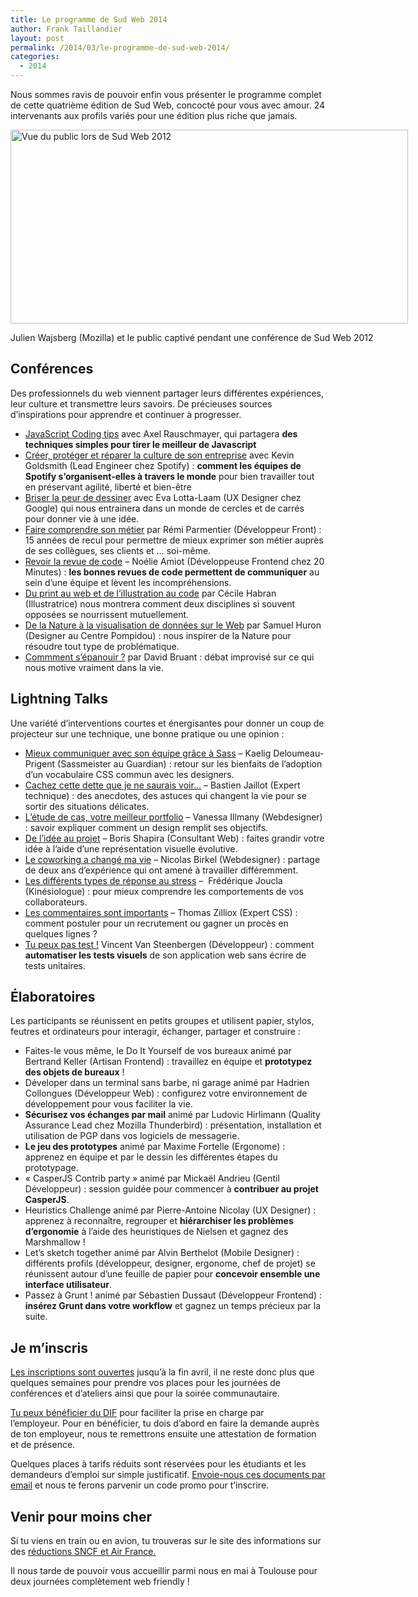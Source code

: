 ```yaml
---
title: Le programme de Sud Web 2014
author: Frank Taillandier
layout: post
permalink: /2014/03/le-programme-de-sud-web-2014/
categories:
  - 2014
---
```


Nous sommes ravis de pouvoir enfin vous présenter le programme complet de cette quatrième édition de Sud Web, concocté pour vous avec amour. 24 intervenants aux profils variés pour une édition plus riche que jamais.

<div id="attachment_1209" style="width: 646px" class="wp-caption aligncenter">
  <a href="http://sudweb.fr/blog/wp-content/uploads/2014/03/julienw-e1394366617108.jpg"><img class="size-single-thumbnail wp-image-1209" alt="Vue du public lors de Sud Web 2012" src="http://sudweb.fr/blog/wp-content/uploads/2014/03/julienw-636x310.jpg" width="636" height="310" /></a>

  <p class="wp-caption-text">
    Julien Wajsberg (Mozilla) et le public captivé pendant une conférence de Sud Web 2012
  </p>
</div>

## Conférences

Des professionnels du web viennent partager leurs différentes expériences, leur culture et transmettre leurs savoirs. De précieuses sources d&rsquo;inspirations pour apprendre et continuer à progresser.

  * [JavaScript Coding tips][2] avec Axel Rauschmayer, qui partagera **des techniques simples pour tirer le meilleur de Javascript**
  * [Créer, protéger et réparer la culture de son entreprise][3] avec Kevin Goldsmith (Lead Engineer chez Spotify) : **comment les équipes de Spotify s&rsquo;organisent-elles à travers le monde** pour bien travailler tout en préservant agilité, liberté et bien-être
  * [Briser la peur de dessiner][4] avec Eva Lotta-Laam (UX Designer chez Google) qui nous entrainera dans un monde de cercles et de carrés pour donner vie à une idée.
  * [Faire comprendre son métier][5] par Rémi Parmentier (Développeur Front) : 15 années de recul pour permettre de mieux exprimer son métier auprès de ses collègues, ses clients et … soi-même.
  * [Revoir la revue de code][6] &#8211; Noélie Amiot (Développeuse Frontend chez 20 Minutes) : **les bonnes revues de code permettent de communiquer** au sein d’une équipe et lèvent les incompréhensions.
  * [Du print au web et de l’illustration au code][7] par Cécile Habran (Illustratrice) nous montrera comment deux disciplines si souvent opposées se nourrissent mutuellement.
  * [De la Nature à la visualisation de données sur le Web][8] par Samuel Huron (Designer au Centre Pompidou) : nous inspirer de la Nature pour résoudre tout type de problématique.
  * [Commment s&rsquo;épanouir ?][9] par David Bruant : débat improvisé sur ce qui nous motive vraiment dans la vie.

## Lightning Talks

Une variété d&rsquo;interventions courtes et énergisantes pour donner un coup de projecteur sur une technique, une bonne pratique ou une opinion :

  * [Mieux communiquer avec son équipe grâce à Sass][10] &#8211; Kaelig Deloumeau-Prigent (Sassmeister au Guardian) : retour sur les bienfaits de l&rsquo;adoption d&rsquo;un vocabulaire CSS commun avec les designers.
  * [Cachez cette dette que je ne saurais voir&#8230;][11] &#8211; Bastien Jaillot (Expert technique) : des anecdotes, des astuces qui changent la vie pour se sortir des situations délicates.
  * [L&rsquo;étude de cas, votre meilleur portfolio][12] &#8211; Vanessa Illmany (Webdesigner) : savoir expliquer comment un design remplit ses objectifs.
  * [De l&rsquo;idée au projet][13] &#8211; Boris Shapira (Consultant Web) : faites grandir votre idée à l&rsquo;aide d&rsquo;une représentation visuelle évolutive.
  * [Le coworking a changé ma vie][14] &#8211; Nicolas Birkel (Webdesigner) : partage de deux ans d&rsquo;expérience qui ont amené à travailler différemment.
  * [Les différents types de réponse au stress][15] &#8211;  Frédérique Joucla (Kinésiologue) : pour mieux comprendre les comportements de vos collaborateurs.
  * [Les commentaires sont importants][16] &#8211; Thomas Zilliox (Expert CSS) : comment postuler pour un recrutement ou gagner un procès en quelques lignes ?
  * [Tu peux pas test !][17] Vincent Van Steenbergen (Développeur) : comment **automatiser les tests visuels** de son application web sans écrire de tests unitaires.

## Élaboratoires

Les participants se réunissent en petits groupes et utilisent papier, stylos, feutres et ordinateurs pour interagir, échanger, partager et construire :

  * Faites-le vous même, le Do It Yourself de vos bureaux animé par Bertrand Keller (Artisan Frontend) : travaillez en équipe et **prototypez des objets de bureaux** !
  * Déveloper dans un terminal sans barbe, ni garage animé par Hadrien Collongues (Développeur Web) : configurez votre environnement de développement pour vous faciliter la vie.
  * **Sécurisez vos échanges par mail** animé par Ludovic Hirlimann (Quality Assurance Lead chez Mozilla Thunderbird) : présentation, installation et utilisation de PGP dans vos logiciels de messagerie.
  * **Le jeu des prototypes** animé par Maxime Fortelle (Ergonome) : apprenez en équipe et par le dessin les différentes étapes du prototypage.
  * &laquo;&nbsp;CasperJS Contrib party&nbsp;&raquo; animé par Mickaël Andrieu (Gentil Développeur) : session guidée pour commencer à **contribuer au projet CasperJS**.
  * Heuristics Challenge animé par Pierre-Antoine Nicolay (UX Designer) : apprenez à reconnaître, regrouper et **hiérarchiser les problèmes d&rsquo;ergonomie** à l&rsquo;aide des heuristiques de Nielsen et gagnez des Marshmallow !
  * Let&rsquo;s sketch together animé par Alvin Berthelot (Mobile Designer) : différents profils (développeur, designer, ergonome, chef de projet) se réunissent autour d&rsquo;une feuille de papier pour **concevoir ensemble une interface utilisateur**.
  * Passez à Grunt ! animé par Sébastien Dussaut (Développeur Frontend) : **insérez Grunt dans votre workflow** et gagnez un temps précieux par la suite.

## Je m’inscris

[Les inscriptions sont ouvertes][18] jusqu’à la fin avril, il ne reste donc plus que quelques semaines pour prendre vos places pour les journées de conférences et d’ateliers ainsi que pour la soirée communautaire.

[Tu peux bénéficier du DIF][19] pour faciliter la prise en charge par l&rsquo;employeur. Pour en bénéficier, tu dois d’abord en faire la demande auprès de ton employeur, nous te remettrons ensuite une attestation de formation et de présence.

Quelques places à tarifs réduits sont réservées pour les étudiants et les demandeurs d&rsquo;emploi sur simple justificatif. [Envoie-nous ces documents par email][20] et nous te ferons parvenir un code promo pour t’inscrire.

## Venir pour moins cher

Si tu viens en train ou en avion, tu trouveras sur le site des informations sur des [réductions SNCF et Air France.][21]

Il nous tarde de pouvoir vous accueillir parmi nous en mai à Toulouse pour deux journées complètement web friendly !

 [1]: http://sudweb.fr/2014/orateurs.html
 [2]: https://vimeo.com/102974011
 [3]: http://vimeo.com/102774091
 [4]: http://vimeo.com/104819042
 [5]: http://vimeo.com/105428541
 [6]: http://vimeo.com/102773707
 [7]: https://vimeo.com/102964379
 [8]: http://vimeo.com/104818965
 [9]: https://vimeo.com/103403865
 [10]: http://vimeo.com/104518620
 [11]: https://vimeo.com/102966355
 [12]: http://vimeo.com/104525273
 [13]: http://vimeo.com/104818641
 [14]: http://vimeo.com/104817858
 [15]: http://vimeo.com/103404732
 [16]: http://vimeo.com/104818223
 [17]: https://vimeo.com/103391120
 [18]: http://sudweb.fr/2014/inscription.html
 [19]: http://sudweb.fr/blog/2014/02/comment-beneficier-du-dif-pour-sud-web/
 [20]: mailto:contact@sudweb.fr
 [21]: http://sudweb.fr/blog/2014/01/venir-a-toulouse-a-tout-prix-mais-surtout-a-petits-prix/
